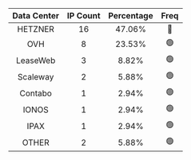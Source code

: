 | Data Center | IP Count | Percentage | Freq |
|:------------:|:--------:|:-----------:|:-----:|
| HETZNER | 16 | 47.06% | 🔴 |
| OVH | 8 | 23.53% | 🟢 |
| LeaseWeb | 3 | 8.82% | 🟢 |
| Scaleway | 2 | 5.88% | 🟢 |
| Contabo | 1 | 2.94% | 🟢 |
| IONOS | 1 | 2.94% | 🟢 |
| IPAX | 1 | 2.94% | 🟢 |
| OTHER | 2 | 5.88% | 🟢 |